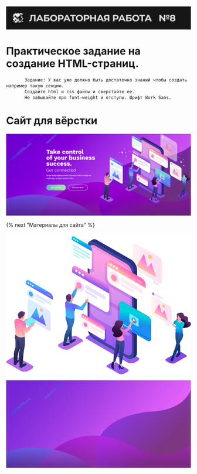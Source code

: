 ![alt MATE Programming Lab](https://github.com/MATE-Programming/Lab_logo/blob/main/lab_8.svg?raw=true)
# Практическое задание на создание HTML-страниц.
           Задание: У вас уже должно быть достаточно знаний чтобы создать например такую секцию.
           Создайте html и css файлы и сверстайте ее. 
           Не забывайте про font-weight и отступы. Шрифт Work Sans.
           
# Сайт для вёрстки
![alt MATE Programming Lab](https://github.com/MATE-Programming/Lab_logo/blob/main/FER_8/site.jpg)

{% next "Материалы для сайта" %}

![alt MATE Programming Lab](https://github.com/MATE-Programming/Lab_logo/blob/main/FER_8/header.png)

![alt MATE Programming Lab](https://github.com/MATE-Programming/Lab_logo/blob/main/FER_8/bg.png?raw=true)

